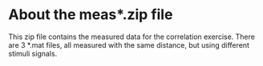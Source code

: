 
About the meas*.zip file
========================

This zip file contains the measured data for the correlation exercise.
There are 3 \*.mat files, all measured with the same distance, but using different stimuli signals.
